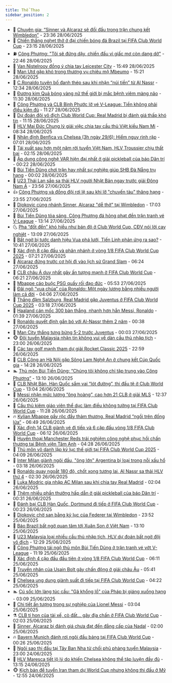 ```yaml
---
title: Thể Thao
sidebar_position: 2
---
```


<!-- dantri-the-thao:START -->
- 🎡 [Chuyên gia: “Sinner và Alcaraz sẽ đối đầu trong trận chung kết Wimbledon”](https://dantri.com.vn/the-thao/chuyen-gia-sinner-va-alcaraz-se-doi-dau-trong-tran-chung-ket-wimbledon-20250629003026214.htm) - 23:36 28/06/2025
- 💯 [Chiến thắng nghẹt thở ở đại chiến bóng đá Brazil tại FIFA Club World Cup](https://dantri.com.vn/the-thao/chien-thang-nghet-tho-o-dai-chien-bong-da-brazil-tai-fifa-club-world-cup-20250629061414835.htm) - 23:15 28/06/2025
- ⛽️ [Công Phượng: &quot;Tôi sẽ đứng dậy, chiến đấu vì giấc mơ còn dang dở&quot;](https://dantri.com.vn/the-thao/cong-phuong-toi-se-dung-day-chien-dau-vi-giac-mo-con-dang-do-20250629013833241.htm) - 22:46 28/06/2025
- 💃 [Van Nistelrooy đồng ý chia tay Leicester City](https://dantri.com.vn/the-thao/van-nistelrooy-dong-y-chia-tay-leicester-city-20250628224902413.htm) - 15:49 28/06/2025
- 🌈 [Man Utd gặp khó trong thương vụ chiêu mộ Mbeumo](https://dantri.com.vn/the-thao/man-utd-gap-kho-trong-thuong-vu-chieu-mo-mbeumo-20250628222133926.htm) - 15:21 28/06/2025
- 🦅 [C.Ronaldo tuyên bố đanh thép sau khi nhận “núi tiền” từ Al Nassr](https://dantri.com.vn/the-thao/cronaldo-tuyen-bo-danh-thep-sau-khi-nhan-nui-tien-tu-al-nassr-20250628113417585.htm) - 12:34 28/06/2025
- 🌝 [Đương kim Quả bóng vàng nữ thế giới bị mắc bệnh viêm màng não](https://dantri.com.vn/the-thao/duong-kim-qua-bong-vang-nu-the-gioi-bi-mac-benh-viem-mang-nao-20250628183012101.htm) - 11:30 28/06/2025
- 🚀 [Công Phượng và CLB Bình Phước lỡ vé V-League: Tiền không phải điều kiện đủ](https://dantri.com.vn/the-thao/cong-phuong-va-clb-binh-phuoc-lo-ve-v-league-tien-khong-phai-dieu-kien-du-20250628134715875.htm) - 11:27 28/06/2025
- 🎉 [Dự đoán đội vô địch Club World Cup: Real Madrid bị đánh giá thấp khó tin](https://dantri.com.vn/the-thao/du-doan-doi-vo-dich-club-world-cup-real-madrid-bi-danh-gia-thap-kho-tin-20250628180239123.htm) - 11:15 28/06/2025
- 📝 [HLV Mai Đức Chung lý giải việc chia tay cầu thủ Việt kiều Nam Mi](https://dantri.com.vn/the-thao/hlv-mai-duc-chung-ly-giai-viec-chia-tay-cau-thu-viet-kieu-nam-mi-20250628153141947.htm) - 08:34 28/06/2025
- 🦄 [Nhận định Benfica vs Chelsea &lpar;3h ngày 29/6&rpar;: Hiểm nguy rình rập](https://dantri.com.vn/the-thao/nhan-dinh-benfica-vs-chelsea-3h-ngay-296-hiem-nguy-rinh-rap-20250628115742655.htm) - 07:01 28/06/2025
- 🎉 [Tái xuất sau hơn một năm rời tuyển Việt Nam, HLV Troussier chịu thất bại](https://dantri.com.vn/the-thao/tai-xuat-sau-hon-mot-nam-roi-tuyen-viet-nam-hlv-troussier-chiu-that-bai-20250628091316871.htm) - 02:15 28/06/2025
- 💼 [Áp dụng công nghệ VAR hiện đại nhất ở giải pickleball của báo Dân trí](https://dantri.com.vn/the-thao/ap-dung-cong-nghe-var-hien-dai-nhat-o-giai-pickleball-cua-bao-dan-tri-20250627233517768.htm) - 00:22 28/06/2025
- 🤡 [Bùi Tiến Dũng chơi trận hay nhất sự nghiệp giúp SHB Đà Nẵng trụ hạng](https://dantri.com.vn/the-thao/bui-tien-dung-choi-tran-hay-nhat-su-nghiep-giup-shb-da-nang-tru-hang-20250627224753917.htm) - 00:02 28/06/2025
- 🦆 [U23 Thái Lan sắp sa thải HLV người Nhật Bản ngay trước giải Đông Nam Á](https://dantri.com.vn/the-thao/u23-thai-lan-sap-sa-thai-hlv-nguoi-nhat-ban-ngay-truoc-giai-dong-nam-a-20250627203403716.htm) - 23:56 27/06/2025
- 👍 [Công Phượng và đồng đội rơi lệ sau khi lỡ &quot;chuyến tàu&quot; thăng hạng](https://dantri.com.vn/the-thao/cong-phuong-va-dong-doi-roi-le-sau-khi-lo-chuyen-tau-thang-hang-20250627230849875.htm) - 23:55 27/06/2025
- 💼 [Djokovic cùng nhánh Sinner, Alcaraz &quot;dễ thở&quot; tại Wimbledon](https://dantri.com.vn/the-thao/djokovic-cung-nhanh-sinner-alcaraz-de-tho-tai-wimbledon-20250627190304944.htm) - 17:03 27/06/2025
- 🦒 [Bùi Tiến Dũng tỏa sáng, Công Phượng đá hỏng phạt đền trận tranh vé V-League](https://dantri.com.vn/the-thao/bui-tien-dung-toa-sang-cong-phuong-da-hong-phat-den-tran-tranh-ve-v-league-20250627201238458.htm) - 13:14 27/06/2025
- 🌜 [Pha “đốt đền” khó hiểu như bán độ ở Club World Cup, CĐV nói lời cay nghiệt](https://dantri.com.vn/the-thao/pha-dot-den-kho-hieu-nhu-ban-do-o-club-world-cup-cdv-noi-loi-cay-nghiet-20250627200910130.htm) - 13:09 27/06/2025
- 🦆 [Bất ngờ bị tước danh hiệu Vua phá lưới, Tiến Linh phản ứng ra sao?](https://dantri.com.vn/the-thao/bat-ngo-bi-tuoc-danh-hieu-vua-pha-luoi-tien-linh-phan-ung-ra-sao-20250627174154965.htm) - 10:41 27/06/2025
- 💪 [Xác định 8 cặp đấu và phân nhánh ở vòng 1/8 FIFA Club World Cup 2025](https://dantri.com.vn/the-thao/xac-dinh-8-cap-dau-va-phan-nhanh-o-vong-18-fifa-club-world-cup-2025-20250627102122462.htm) - 07:21 27/06/2025
- 🧠 [Alcaraz đứng trước cơ hội đi vào lịch sử Grand Slam](https://dantri.com.vn/the-thao/alcaraz-dung-truoc-co-hoi-di-vao-lich-su-grand-slam-20250627132410930.htm) - 06:24 27/06/2025
- 🦄 [CLB châu Á duy nhất gây ấn tượng mạnh ở FIFA Club World Cup](https://dantri.com.vn/the-thao/clb-chau-a-duy-nhat-gay-an-tuong-manh-o-fifa-club-world-cup-20250627132116146.htm) - 06:21 27/06/2025
- 🥸 [Mbappe cáo buộc PSG quấy rối đạo đức](https://dantri.com.vn/the-thao/mbappe-cao-buoc-psg-quay-roi-dao-duc-20250627125238490.htm) - 05:53 27/06/2025
- 🤠 [Đãi ngộ “vua chúa” của Ronaldo: Một ngày lương bằng nhiều người làm cả đời](https://dantri.com.vn/the-thao/dai-ngo-vua-chua-cua-ronaldo-mot-ngay-luong-bang-nhieu-nguoi-lam-ca-doi-20250627110538146.htm) - 04:06 27/06/2025
- 👺 [Thắng đậm Salzburg, Real Madrid gặp Juventus ở FIFA Club World Cup 2025](https://dantri.com.vn/the-thao/thang-dam-salzburg-real-madrid-gap-juventus-o-fifa-club-world-cup-2025-20250627101826538.htm) - 03:18 27/06/2025
- 📝 [Haaland cán mốc 300 bàn thắng, nhanh hơn hẳn Messi, Ronaldo](https://dantri.com.vn/the-thao/haaland-can-moc-300-ban-thang-nhanh-hon-han-messi-ronaldo-20250627083653681.htm) - 01:39 27/06/2025
- 🦆 [Ronaldo quyết định gắn bó với Al-Nassr thêm 2 năm](https://dantri.com.vn/the-thao/ronaldo-quyet-dinh-gan-bo-voi-al-nassr-them-2-nam-20250627073826401.htm) - 00:38 27/06/2025
- 🥳 [Man City thắng tưng bừng 5-2 trước Juventus](https://dantri.com.vn/the-thao/man-city-thang-tung-bung-5-2-truoc-juventus-20250627070345039.htm) - 00:03 27/06/2025
- 🐵 [Đội tuyển Malaysia nhận tin không vui về dàn cầu thủ nhập tịch](https://dantri.com.vn/the-thao/doi-tuyen-malaysia-nhan-tin-khong-vui-ve-dan-cau-thu-nhap-tich-20250626145414609.htm) - 23:00 26/06/2025
- 🤩 [Các tay golf mạnh tham dự giải Rocket Classic 2025](https://dantri.com.vn/the-thao/cac-tay-golf-manh-tham-du-giai-rocket-classic-2025-20250626215501010.htm) - 22:59 26/06/2025
- 🤠 [CLB Công an Hà Nội gặp Sông Lam Nghệ An ở chung kết Cúp Quốc gia](https://dantri.com.vn/the-thao/clb-cong-an-ha-noi-gap-song-lam-nghe-an-o-chung-ket-cup-quoc-gia-20250626212441071.htm) - 14:28 26/06/2025
- 🏊 [Thủ môn Bùi Tiến Dũng: “Chúng tôi không chỉ tập trung vào Công Phượng”](https://dantri.com.vn/the-thao/thu-mon-bui-tien-dung-chung-toi-khong-chi-tap-trung-vao-cong-phuong-20250626185000958.htm) - 13:10 26/06/2025
- 🗽 [CLB Nhật Bản, Hàn Quốc sắm vai “lót đường”, thi đấu tệ ở Club World Cup](https://dantri.com.vn/the-thao/clb-nhat-ban-han-quoc-sam-vai-lot-duong-thi-dau-te-o-club-world-cup-20250626200354116.htm) - 13:04 26/06/2025
- 🚀 [Messi nhận mức lương “ông hoàng”, cao hơn 21 CLB ở giải MLS](https://dantri.com.vn/the-thao/messi-nhan-muc-luong-ong-hoang-cao-hon-21-clb-o-giai-mls-20250626193715528.htm) - 12:37 26/06/2025
- 🎉 [Cầu thủ kiêm giáo viên thể dục làm điều không tưởng tại FIFA Club World Cup](https://dantri.com.vn/the-thao/cau-thu-kiem-giao-vien-the-duc-lam-dieu-khong-tuong-tai-fifa-club-world-cup-20250626163803162.htm) - 11:28 26/06/2025
- 🔥 [Kylian Mbappe gầy rộc đầy thảm thương, Real Madrid “ngồi trên đống lửa”](https://dantri.com.vn/the-thao/kylian-mbappe-gay-roc-day-tham-thuong-real-madrid-ngoi-tren-dong-lua-20250626134554099.htm) - 06:49 26/06/2025
- 🎉 [Xác định 14 CLB giành vé đi tiếp và 6 cặp đấu vòng 1/8 FIFA Club World Cup](https://dantri.com.vn/the-thao/xac-dinh-14-clb-gianh-ve-di-tiep-va-6-cap-dau-vong-18-fifa-club-world-cup-20250626131157567.htm) - 06:12 26/06/2025
- 🎡 [Huyền thoại Manchester Reds trải nghiệm công nghệ phục hồi chấn thương tại Bệnh viện Tâm Anh](https://dantri.com.vn/the-thao/huyen-thoai-manchester-reds-trai-nghiem-cong-nghe-phuc-hoi-chan-thuong-tai-benh-vien-tam-anh-20250626111917018.htm) - 04:28 26/06/2025
- 🐻 [Thủ môn vô danh lập kỷ lục thế giới tại FIFA Club World Cup 2025](https://dantri.com.vn/the-thao/thu-mon-vo-danh-lap-ky-luc-the-gioi-tai-fifa-club-world-cup-2025-20250626103756727.htm) - 04:09 26/06/2025
- 🌊 [Inter Milan giành ngôi đầu, &quot;ông lớn&quot; Argentina bị loại trong nỗi xấu hổ](https://dantri.com.vn/the-thao/inter-milan-gianh-ngoi-dau-ong-lon-argentina-bi-loai-trong-noi-xau-ho-20250626101829683.htm) - 03:18 26/06/2025
- 💃 [Ronaldo quay ngoắt 180 độ, chốt xong tương lai, Al Nassr sa thải HLV thứ 4](https://dantri.com.vn/the-thao/ronaldo-quay-ngoat-180-do-chot-xong-tuong-lai-al-nassr-sa-thai-hlv-thu-4-20250626093017399.htm) - 02:30 26/06/2025
- 🤔 [Luka Modric gia nhập AC Milan sau khi chia tay Real Madrid](https://dantri.com.vn/the-thao/luka-modric-gia-nhap-ac-milan-sau-khi-chia-tay-real-madrid-20250626083235028.htm) - 02:04 26/06/2025
- 🤭 [Thêm nhiều phần thưởng hấp dẫn ở giải pickleball của báo Dân trí](https://dantri.com.vn/the-thao/them-nhieu-phan-thuong-hap-dan-o-giai-pickleball-cua-bao-dan-tri-20250626072333187.htm) - 00:31 26/06/2025
- 👹 [Đánh bại CLB Hàn Quốc, Dortmund đi tiếp ở FIFA Club World Cup](https://dantri.com.vn/the-thao/danh-bai-clb-han-quoc-dortmund-di-tiep-o-fifa-club-world-cup-20250626070949101.htm) - 00:23 26/06/2025
- 🗽 [Djokovic chờ san bằng kỷ lục của Federer tại Wimbledon](https://dantri.com.vn/the-thao/djokovic-cho-san-bang-ky-luc-cua-federer-tai-wimbledon-20250626064429848.htm) - 23:52 25/06/2025
- 🥳 [Báo Brazil bất ngờ quan tâm tới Xuân Son ở Việt Nam](https://dantri.com.vn/the-thao/bao-brazil-bat-ngo-quan-tam-toi-xuan-son-o-viet-nam-20250625201018319.htm) - 13:10 25/06/2025
- 💃 [U23 Malaysia loại nhiều cầu thủ nhập tịch, HLV dự đoán bất ngờ đội vô địch](https://dantri.com.vn/the-thao/u23-malaysia-loai-nhieu-cau-thu-nhap-tich-hlv-du-doan-bat-ngo-doi-vo-dich-20250625192933935.htm) - 12:29 25/06/2025
- 🧰 [Công Phượng tái ngộ thủ môn Bùi Tiến Dũng ở trận tranh vé vớt V-League](https://dantri.com.vn/the-thao/cong-phuong-tai-ngo-thu-mon-bui-tien-dung-o-tran-tranh-ve-vot-v-league-20250625144640770.htm) - 11:19 25/06/2025
- 💪 [Xác định 4 cặp đấu đầu tiên ở vòng 1/8 FIFA Club World Cup](https://dantri.com.vn/the-thao/xac-dinh-4-cap-dau-dau-tien-o-vong-18-fifa-club-world-cup-20250625131042558.htm) - 06:11 25/06/2025
- 🚀 [Truyền nhân của Usain Bolt gây chấn động ở giải châu Âu](https://dantri.com.vn/the-thao/truyen-nhan-cua-usain-bolt-gay-chan-dong-o-giai-chau-au-20250625124050946.htm) - 05:41 25/06/2025
- 🤠 [Chelsea ung dung giành suất đi tiếp tại FIFA Club World Cup](https://dantri.com.vn/the-thao/chelsea-ung-dung-gianh-suat-di-tiep-tai-fifa-club-world-cup-20250625112237429.htm) - 04:22 25/06/2025
- 🏊 [Cú sốc lớn làng túc cầu: &quot;Gã khổng lồ&quot; của Pháp bị giáng xuống hạng](https://dantri.com.vn/the-thao/cu-soc-lon-lang-tuc-cau-ga-khong-lo-cua-phap-bi-giang-xuong-hang-20250625100825232.htm) - 03:09 25/06/2025
- 🦄 [Chi tiết ấn tượng trong sự nghiệp của Lionel Messi](https://dantri.com.vn/the-thao/chi-tiet-an-tuong-trong-su-nghiep-cua-lionel-messi-20250625094948151.htm) - 03:04 25/06/2025
- ⚗️ [CLB tí hon của tài xế, cò đất… gây địa chấn ở FIFA Club World Cup](https://dantri.com.vn/the-thao/clb-ti-hon-cua-tai-xe-co-dat-gay-dia-chan-o-fifa-club-world-cup-20250625090307911.htm) - 02:03 25/06/2025
- 🥷 [Sinner, Alcaraz bị đánh giá chưa đạt đến đẳng cấp của Nadal](https://dantri.com.vn/the-thao/sinner-alcaraz-bi-danh-gia-chua-dat-den-dang-cap-cua-nadal-20250625084333319.htm) - 02:00 25/06/2025
- 🔥 [Bayern Munich đánh rơi ngôi đầu bảng tại FIFA Club World Cup](https://dantri.com.vn/the-thao/bayern-munich-danh-roi-ngoi-dau-bang-tai-fifa-club-world-cup-20250625070953797.htm) - 00:26 25/06/2025
- 🦅 [Ngôi sao thi đấu tại Tây Ban Nha từ chối phũ phàng tuyển Malaysia](https://dantri.com.vn/the-thao/ngoi-sao-thi-dau-tai-tay-ban-nha-tu-choi-phu-phang-tuyen-malaysia-20250624154517639.htm) - 23:00 24/06/2025
- 🌝 [HLV Maresca tiết lộ lý do khiến Chelsea không thể tập luyện đầy đủ](https://dantri.com.vn/the-thao/hlv-maresca-tiet-lo-ly-do-khien-chelsea-khong-the-tap-luyen-day-du-20250624182931638.htm) - 13:15 24/06/2025
- 🐵 [Kịch bản để tuyển Iran tham dự World Cup nhưng không thi đấu ở Mỹ](https://dantri.com.vn/the-thao/kich-ban-de-tuyen-iran-tham-du-world-cup-nhung-khong-thi-dau-o-my-20250624195504753.htm) - 12:55 24/06/2025<!-- dantri-the-thao:END -->
